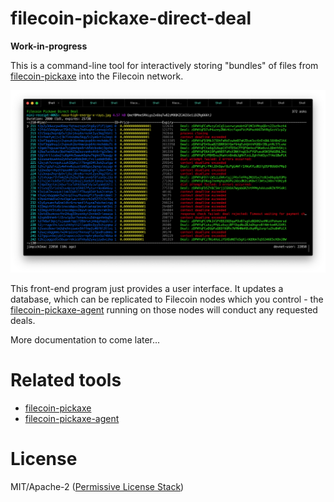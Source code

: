 filecoin-pickaxe-direct-deal
============================

**Work-in-progress**

This is a command-line tool for interactively storing "bundles" of
files from [filecoin-pickaxe](https://github.com/filecoin-shipyard/filecoin-pickaxe)
into the Filecoin network.

![Screenshot](screenshot.png)

This front-end program just provides a user interface. It updates a database,
which can be replicated to Filecoin nodes which you control - the
[filecoin-pickaxe-agent](https://github.com/filecoin-shipyard/filecoin-pickaxe-agent)
running on those nodes will conduct any requested deals.

More documentation to come later...

# Related tools

* [filecoin-pickaxe](https://github.com/filecoin-shipyard/filecoin-pickaxe)
* [filecoin-pickaxe-agent](https://github.com/filecoin-shipyard/filecoin-pickaxe-agent)

# License

MIT/Apache-2 ([Permissive License Stack](https://protocol.ai/blog/announcing-the-permissive-license-stack/))
